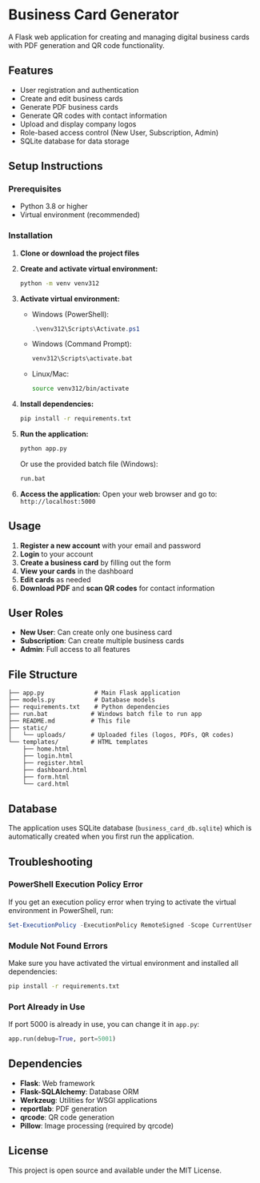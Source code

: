 # Business Card Generator

A Flask web application for creating and managing digital business cards with PDF generation and QR code functionality.

## Features

- User registration and authentication
- Create and edit business cards
- Generate PDF business cards
- Generate QR codes with contact information
- Upload and display company logos
- Role-based access control (New User, Subscription, Admin)
- SQLite database for data storage

## Setup Instructions

### Prerequisites
- Python 3.8 or higher
- Virtual environment (recommended)

### Installation

1. **Clone or download the project files**

2. **Create and activate virtual environment:**
   ```bash
   python -m venv venv312
   ```

3. **Activate virtual environment:**
   - Windows (PowerShell):
     ```powershell
     .\venv312\Scripts\Activate.ps1
     ```
   - Windows (Command Prompt):
     ```cmd
     venv312\Scripts\activate.bat
     ```
   - Linux/Mac:
     ```bash
     source venv312/bin/activate
     ```

4. **Install dependencies:**
   ```bash
   pip install -r requirements.txt
   ```

5. **Run the application:**
   ```bash
   python app.py
   ```

   Or use the provided batch file (Windows):
   ```cmd
   run.bat
   ```

6. **Access the application:**
   Open your web browser and go to: `http://localhost:5000`

## Usage

1. **Register a new account** with your email and password
2. **Login** to your account
3. **Create a business card** by filling out the form
4. **View your cards** in the dashboard
5. **Edit cards** as needed
6. **Download PDF** and **scan QR codes** for contact information

## User Roles

- **New User**: Can create only one business card
- **Subscription**: Can create multiple business cards
- **Admin**: Full access to all features

## File Structure

```
├── app.py              # Main Flask application
├── models.py           # Database models
├── requirements.txt    # Python dependencies
├── run.bat            # Windows batch file to run app
├── README.md          # This file
├── static/
│   └── uploads/       # Uploaded files (logos, PDFs, QR codes)
└── templates/         # HTML templates
    ├── home.html
    ├── login.html
    ├── register.html
    ├── dashboard.html
    ├── form.html
    └── card.html
```

## Database

The application uses SQLite database (`business_card_db.sqlite`) which is automatically created when you first run the application.

## Troubleshooting

### PowerShell Execution Policy Error
If you get an execution policy error when trying to activate the virtual environment in PowerShell, run:
```powershell
Set-ExecutionPolicy -ExecutionPolicy RemoteSigned -Scope CurrentUser
```

### Module Not Found Errors
Make sure you have activated the virtual environment and installed all dependencies:
```bash
pip install -r requirements.txt
```

### Port Already in Use
If port 5000 is already in use, you can change it in `app.py`:
```python
app.run(debug=True, port=5001)
```

## Dependencies

- **Flask**: Web framework
- **Flask-SQLAlchemy**: Database ORM
- **Werkzeug**: Utilities for WSGI applications
- **reportlab**: PDF generation
- **qrcode**: QR code generation
- **Pillow**: Image processing (required by qrcode)

## License

This project is open source and available under the MIT License. 